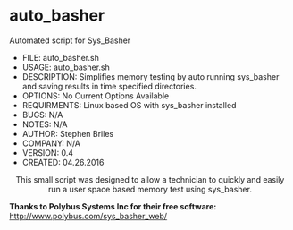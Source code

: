 # auto_basher
Automated script for Sys_Basher

<ul>
  <li>FILE: auto_basher.sh</li>
  <li>USAGE: auto_basher.sh</li>
  <li>DESCRIPTION:  Simplifies memory testing by auto running sys_basher and saving results in time specified directories.</li>
  <li>OPTIONS:  No Current Options Available</li>
  <li>REQUIRMENTS:  Linux based OS with sys_basher installed</li>
  <li>BUGS:  N/A</li>
  <li>NOTES:  N/A</li>
  <li>AUTHOR:  Stephen Briles</li>
  <li>COMPANY:  N/A</li>
  <li>VERSION:  0.4</li>
  <li>CREATED:  04.26.2016</li>
</ul>


<p align="center">This small script was designed to allow a technician to quickly and easily run a user space based memory test using sys_basher. </p>
<strong>Thanks to Polybus Systems Inc for their free software:</strong>
<a href="http://www.polybus.com/sys_basher_web/">http://www.polybus.com/sys_basher_web/</a>

